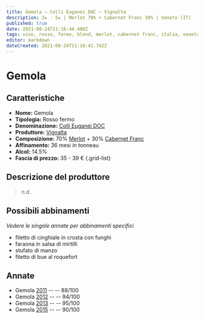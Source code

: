 ```yaml
---
title: Gemola – Colli Euganei DOC – Vignalta
description: 3★ - 5★ | Merlot 70% + Cabernet Franc 30% | Veneto (IT)
published: true
date: 2021-08-24T11:16:44.400Z
tags: vino, rosso, fermo, blend, merlot, cabernet franc, italia, veneto, filetto di cinghiale in crosta con funghi, faraona in salsa di mirtilli, stufato di manzo, filetto di bue al roquefort, 35 - 39 €, 5 stelle
editor: markdown
dateCreated: 2021-08-24T11:16:41.742Z
---
```


# Gemola

## Caratteristiche
- **Nome:** Gemola
- **Tipologia:** Rosso fermo
- **Denominazione:** [Colli Euganei DOC](/denominazioni/Italia/Veneto/DOC/Colli-Euganei)
- **Produttore:** [Vignalta](/produttori/Italia/Veneto/Vignalta) 
- **Composizione:** 70% [Merlot](/vitigni/Italia/bacca-bianca/garganega) + 30% [Cabernet Franc](/vitigni/Francia/bacca-nera/cabernet-franc)
- **Affinamento:** 36 mesi in tonneau 
- **Alcol:** 14.5%
- **Fascia di prezzo:** 35 - 39 €
{.grid-list}

## Descrizione del produttore

> n.d.


## Possibili abbinamenti
*Vedere le singole annate per abbinamenti specifici*

- filetto di cinghiale in crosta con funghi
- faraona in salsa di mirtilli
- stufato di manzo
- filetto di bue al roquefort

## Annate
- Gemola [2011](vini/Italia/Veneto/Vignalta/La-Rocca/2011) -- <span class="star-3"></span> -- 88/100
- Gemola [2012](vini/Italia/Veneto/Vignalta/La-Rocca/2012) -- <span class="star-5"></span> -- 94/100 
- Gemola [2013](vini/Italia/Veneto/Vignalta/La-Rocca/2013) -- <span class="star-5"></span> -- 95/100
- Gemola [2015](vini/Italia/Veneto/Vignalta/La-Rocca/2015) -- <span class="star-4"></span> -- 90/100